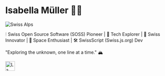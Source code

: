 # Isabella Müller 👩‍🚀

![Swiss Alps](https://images.unsplash.com/photo-1503079789711-148472409b63?q=80&w=2940&auto=format&fit=crop&ixlib=rb-4.0.3&ixid=M3wxMjA3fDB8MHxwaG90by1wYWdlfHx8fGVufDB8fHx8fA%3D%3D)

🕯 Swiss Open Source Software (SOSS) Pioneer | 🚀 Tech Explorer | 🍫 Swiss Innovator | 🌌 Space Enthusiast | 🛠 SwissScript (Swiss.js.org) Dev

"Exploring the unknown, one line at a time." 🏔️

<img src="https://upload.wikimedia.org/wikipedia/commons/c/c8/Twemoji12_1f1e8-1f1ed.svg" alt="La Suisse" width="30" href="https://MullerIsabella.github.io">
